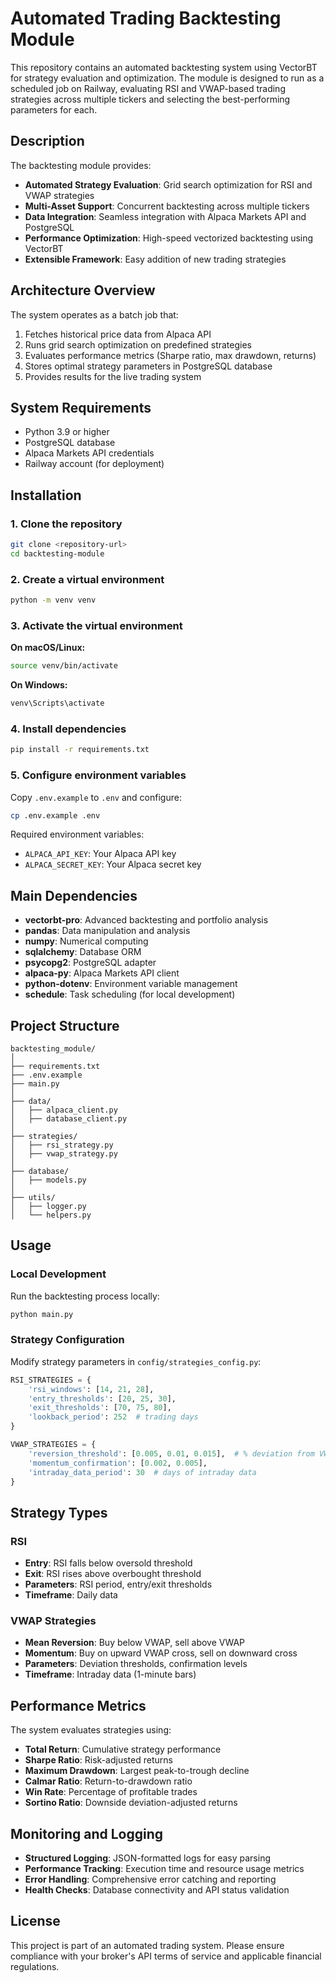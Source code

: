 # Automated Trading Backtesting Module

This repository contains an automated backtesting system using VectorBT for strategy evaluation and optimization. The module is designed to run as a scheduled job on Railway, evaluating RSI and VWAP-based trading strategies across multiple tickers and selecting the best-performing parameters for each.

## Description

The backtesting module provides:

- **Automated Strategy Evaluation**: Grid search optimization for RSI and VWAP strategies
- **Multi-Asset Support**: Concurrent backtesting across multiple tickers
- **Data Integration**: Seamless integration with Alpaca Markets API and PostgreSQL
- **Performance Optimization**: High-speed vectorized backtesting using VectorBT
- **Extensible Framework**: Easy addition of new trading strategies

## Architecture Overview

The system operates as a batch job that:
1. Fetches historical price data from Alpaca API
2. Runs grid search optimization on predefined strategies
3. Evaluates performance metrics (Sharpe ratio, max drawdown, returns)
4. Stores optimal strategy parameters in PostgreSQL database
5. Provides results for the live trading system

## System Requirements

- Python 3.9 or higher
- PostgreSQL database
- Alpaca Markets API credentials
- Railway account (for deployment)

## Installation

### 1. Clone the repository

```bash
git clone <repository-url>
cd backtesting-module
```

### 2. Create a virtual environment

```bash
python -m venv venv
```

### 3. Activate the virtual environment

**On macOS/Linux:**
```bash
source venv/bin/activate
```

**On Windows:**
```bash
venv\Scripts\activate
```

### 4. Install dependencies

```bash
pip install -r requirements.txt
```

### 5. Configure environment variables

Copy `.env.example` to `.env` and configure:

```bash
cp .env.example .env
```

Required environment variables:
- `ALPACA_API_KEY`: Your Alpaca API key
- `ALPACA_SECRET_KEY`: Your Alpaca secret key

## Main Dependencies

- **vectorbt-pro**: Advanced backtesting and portfolio analysis
- **pandas**: Data manipulation and analysis
- **numpy**: Numerical computing
- **sqlalchemy**: Database ORM
- **psycopg2**: PostgreSQL adapter
- **alpaca-py**: Alpaca Markets API client
- **python-dotenv**: Environment variable management
- **schedule**: Task scheduling (for local development)

## Project Structure

```
backtesting_module/
│
├── requirements.txt        
├── .env.example           
├── main.py                
│
├── data/
│   ├── alpaca_client.py  
│   ├── database_client.py
│
├── strategies/
│   ├── rsi_strategy.py   
│   ├── vwap_strategy.py  
│
├── database/
│   ├── models.py         
│
├── utils/
│   ├── logger.py         
│   └── helpers.py        
```

## Usage

### Local Development

Run the backtesting process locally:

```bash
python main.py
```

### Strategy Configuration

Modify strategy parameters in `config/strategies_config.py`:

```python
RSI_STRATEGIES = {
    'rsi_windows': [14, 21, 28],
    'entry_thresholds': [20, 25, 30],
    'exit_thresholds': [70, 75, 80],
    'lookback_period': 252  # trading days
}

VWAP_STRATEGIES = {
    'reversion_threshold': [0.005, 0.01, 0.015],  # % deviation from VWAP
    'momentum_confirmation': [0.002, 0.005],
    'intraday_data_period': 30  # days of intraday data
}
```

## Strategy Types

### RSI
- **Entry**: RSI falls below oversold threshold
- **Exit**: RSI rises above overbought threshold
- **Parameters**: RSI period, entry/exit thresholds
- **Timeframe**: Daily data

### VWAP Strategies
- **Mean Reversion**: Buy below VWAP, sell above VWAP
- **Momentum**: Buy on upward VWAP cross, sell on downward cross
- **Parameters**: Deviation thresholds, confirmation levels
- **Timeframe**: Intraday data (1-minute bars)

## Performance Metrics

The system evaluates strategies using:

- **Total Return**: Cumulative strategy performance
- **Sharpe Ratio**: Risk-adjusted returns
- **Maximum Drawdown**: Largest peak-to-trough decline
- **Calmar Ratio**: Return-to-drawdown ratio
- **Win Rate**: Percentage of profitable trades
- **Sortino Ratio**: Downside deviation-adjusted returns


## Monitoring and Logging

- **Structured Logging**: JSON-formatted logs for easy parsing
- **Performance Tracking**: Execution time and resource usage metrics
- **Error Handling**: Comprehensive error catching and reporting
- **Health Checks**: Database connectivity and API status validation

## License

This project is part of an automated trading system. Please ensure compliance with your broker's API terms of service and applicable financial regulations.